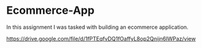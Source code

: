 # Ecommerce-App

In this assignment I was tasked with building an ecommerce application.

https://drive.google.com/file/d/1fPTEqfvDQ1fOaffyL8op2Qnijn6IWPaz/view
